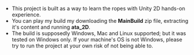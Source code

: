 - This project is built as a way to learn the ropes with Unity 2D hands-on experience.
- You can play my build my downloading the **MainBuild** zip file, extracting it's content and running **ata_2D**.
- The build is supposedly Windows, Mac and Linux supported; but it was tested on Windows only. If your machine's OS is not Windows, please try to run the project at your own risk of not being able to.
